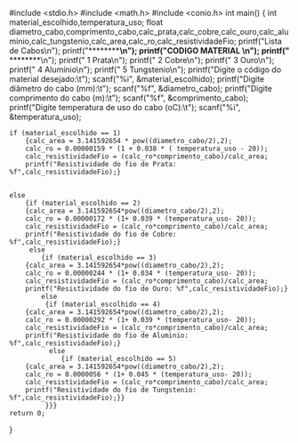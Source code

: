 #include <stdio.h>
#include <math.h>
#include <conio.h>
int main()
{
	int material_escolhido,temperatura_uso;
	float diametro_cabo,comprimento_cabo,calc_prata,calc_cobre,calc_ouro,calc_aluminio,calc_tungstenio,calc_area,calc_ro,calc_resistividadeFio;
	printf("Lista de Cabos\n");
	printf("**************\n");
	printf("CODIGO     MATERIAL   \n");
	printf("******     ********\n");
	printf("  1         Prata\n");
	printf("  2         Cobre\n");
	printf("  3         Ouro\n");
	printf("  4         Alumínio\n");
	printf("  5         Tungstenio\n");
	printf("Digite o código do material desejado:\t");
	scanf("%i", &material_escolhido);
	printf("Digite diâmetro do cabo (mm):\t");
	scanf("%f", &diametro_cabo);
	printf("Digite comprimento do cabo (m):\t");
	scanf("%f", &comprimento_cabo);
	printf("Digite temperatura de uso do cabo (oC):\t");
	scanf("%i", &temperatura_uso);
			
	if (material_escolhido == 1)
		{calc_area = 3.141592654 * pow((diametro_cabo/2),2);
		calc_ro = 0.00000159 * (1 + 0.038 * ( temperatura_uso - 20));
		calc_resistividadeFio = (calc_ro*comprimento_cabo)/calc_area;
		printf("Resistividade do fio de Prata: %f",calc_resistividadeFio);}
	
	
	else
	    {if (material_escolhido == 2)
		{calc_area = 3.141592654*pow((diametro_cabo/2),2);
		calc_ro = 0.00000172 * (1+ 0.039 * (temperatura_uso- 20));
		calc_resistividadeFio = (calc_ro*comprimento_cabo)/calc_area;
		printf("Resistividade do fio de Cobre: %f",calc_resistividadeFio);}
	     else
		    {if (material_escolhido == 3)
		{calc_area = 3.141592654*pow((diametro_cabo/2),2);
		calc_ro = 0.00000244 * (1+ 0.034 * (temperatura_uso- 20));
		calc_resistividadeFio = (calc_ro*comprimento_cabo)/calc_area;
		printf("Resistividade do fio de Ouro: %f",calc_resistividadeFio);}
		    else
		   	 {if (material_escolhido == 4)
		{calc_area = 3.141592654*pow((diametro_cabo/2),2);
		calc_ro = 0.00000292 * (1+ 0.039 * (temperatura_uso- 20));
		calc_resistividadeFio = (calc_ro*comprimento_cabo)/calc_area;
		printf("Resistividade do fio de Aluminio: %f",calc_resistividadeFio);}
			  else
		  	 	 {if (material_escolhido == 5)
		{calc_area = 3.141592654*pow((diametro_cabo/2),2);
		calc_ro = 0.0000056 * (1+ 0.045 * (temperatura_uso- 20));
		calc_resistividadeFio = (calc_ro*comprimento_cabo)/calc_area;
		printf("Resistividade do fio de Tungstenio: %f",calc_resistividadeFio);}}
		   	 }}}
    return 0;
}
